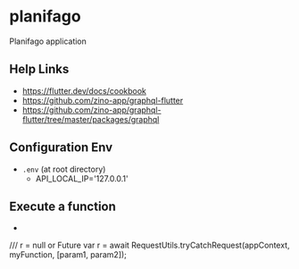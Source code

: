 # planifago

Planifago application

## Help Links
 - https://flutter.dev/docs/cookbook
 - https://github.com/zino-app/graphql-flutter
 - https://github.com/zino-app/graphql-flutter/tree/master/packages/graphql
 
## Configuration Env
 - ``.env`` (at root directory)
    - API_LOCAL_IP='127.0.0.1'

## Execute a function 
   - ```dart
   /// r = null or Future<Response>
   var r = await RequestUtils.tryCatchRequest(appContext, myFunction, [param1, param2]);
   ```